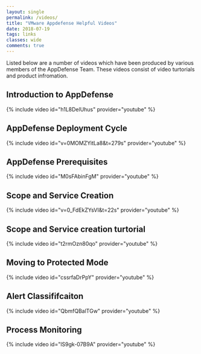 ```yaml
---
layout: single
permalink: /videos/
title: "VMware Appdefense Helpful Videos"
date: 2018-07-19
tags: links
classes: wide
comments: true
---
```


Listed below are a number of videos which have been produced by various members of the AppDefense Team. These videos consist of video turtorials and product infromation.

## Introduction to AppDefense 

{% include video id="h1L8DelUhus" provider="youtube" %}

## AppDefense Deployment Cycle 

{% include video id="v=0MOMZYitLa8&t=279s" provider="youtube" %}

## AppDefense Prerequisites

{% include video id="M0sFAbinFgM" provider="youtube" %}

## Scope and Service Creation 

{% include video id="v=0_FdEkZYsVI&t=22s" provider="youtube" %}

## Scope and Service creation turtorial

{% include video id="t2rmOzn80qo" provider="youtube" %}

## Moving to Protected Mode 

{% include video id="cssrfaDrPpY" provider="youtube" %}

## Alert Classififcaiton 

{% include video id="QbmfQBalTGw" provider="youtube" %}

## Process Monitoring

{% include video id="lS9gk-07B9A" provider="youtube" %}
